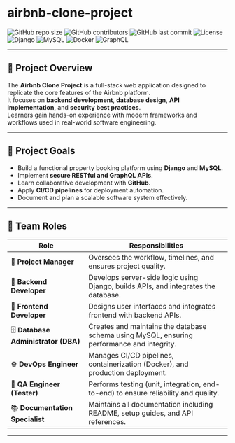 # airbnb-clone-project

![GitHub repo size](https://img.shields.io/github/repo-size/yourusername/airbnb-clone-project)
![GitHub contributors](https://img.shields.io/github/contributors/yourusername/airbnb-clone-project)
![GitHub last commit](https://img.shields.io/github/last-commit/yourusername/airbnb-clone-project)
![License](https://img.shields.io/badge/license-MIT-blue.svg)
![Django](https://img.shields.io/badge/Django-4.x-green)
![MySQL](https://img.shields.io/badge/MySQL-8.x-blue)
![Docker](https://img.shields.io/badge/Docker-ready-lightblue)
![GraphQL](https://img.shields.io/badge/GraphQL-integrated-pink)

---

## 📘 Project Overview
The **Airbnb Clone Project** is a full-stack web application designed to replicate the core features of the Airbnb platform.  
It focuses on **backend development**, **database design**, **API implementation**, and **security best practices**.  
Learners gain hands-on experience with modern frameworks and workflows used in real-world software engineering.

---

## 🎯 Project Goals
- Build a functional property booking platform using **Django** and **MySQL**.  
- Implement **secure RESTful and GraphQL APIs**.  
- Learn collaborative development with **GitHub**.  
- Apply **CI/CD pipelines** for deployment automation.  
- Document and plan a scalable software system effectively.

---

## 👥 Team Roles

| **Role** | **Responsibilities** |
|-----------|----------------------|
| 🧭 **Project Manager** | Oversees the workflow, timelines, and ensures project quality. |
| 🧱 **Backend Developer** | Develops server-side logic using Django, builds APIs, and integrates the database. |
| 🎨 **Frontend Developer** | Designs user interfaces and integrates frontend with backend APIs. |
| 🗄️ **Database Administrator (DBA)** | Creates and maintains the database schema using MySQL, ensuring performance and integrity. |
| ⚙️ **DevOps Engineer** | Manages CI/CD pipelines, containerization (Docker), and production deployment. |
| 🧪 **QA Engineer (Tester)** | Performs testing (unit, integration, end-to-end) to ensure reliability and quality. |
| 📚 **Documentation Specialist** | Maintains all documentation including README, setup guides, and API references. |

---
